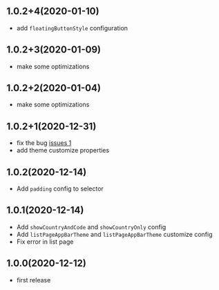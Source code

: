 ## 1.0.2+4(2020-01-10)

* add `floatingButtonStyle` configuration

## 1.0.2+3(2020-01-09)

* make some optimizations

## 1.0.2+2(2020-01-04)

* make some optimizations

## 1.0.2+1(2020-12-31)

* fix the bug [issues 1](https://github.com/arisorgcn/country_selector/issues/1)
* add theme customize properties

## 1.0.2(2020-12-14)

* Add `padding` config to selector

## 1.0.1(2020-12-14)

* Add `showCountryAndCode` and `showCountryOnly` config
* Add `listPageAppBarTheme` and `listPageAppBarTheme` customize config
* Fix error in list page

## 1.0.0(2020-12-12)

* first release
